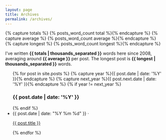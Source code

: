 ```yaml
---
layout: page
title: Archives
permalink: /archives/
---
```


<div id="blog-archives">

{% capture totals %} {% posts_word_count total %}{% endcapture %}
{% capture average %} {% posts_word_count average %}{% endcapture %}
{% capture longest %} {% posts_word_count longest %}{% endcapture %}

I've written <strong>{{ totals | thousands_separated }}</strong> words here since 2008, averaging around <strong>{{ average }}</strong> per post. The longest post is <strong>{{ longest | thousands_separated }}</strong> words.

<ul class="list-items">
  {% for post in site.posts %}
    {% capture year %}{{ post.date | date: '%Y' }}{% endcapture %}
    {% capture next_year %}{{ post.next.date | date: '%Y' }}{% endcapture %}
    {% if year != next_year %}
      <h3>{{ post.date | date: '%Y' }}</h3>
    {% endif %}

  <li><span class="code"><time datetime="{{ post.date }}">{{ post.date | date: "%Y %m %d" }}</time></span> &middot;

  <a href="{{ post.url }}">{{ post.title }}</a></li>
  {% endfor %}
</ul>
</div>
